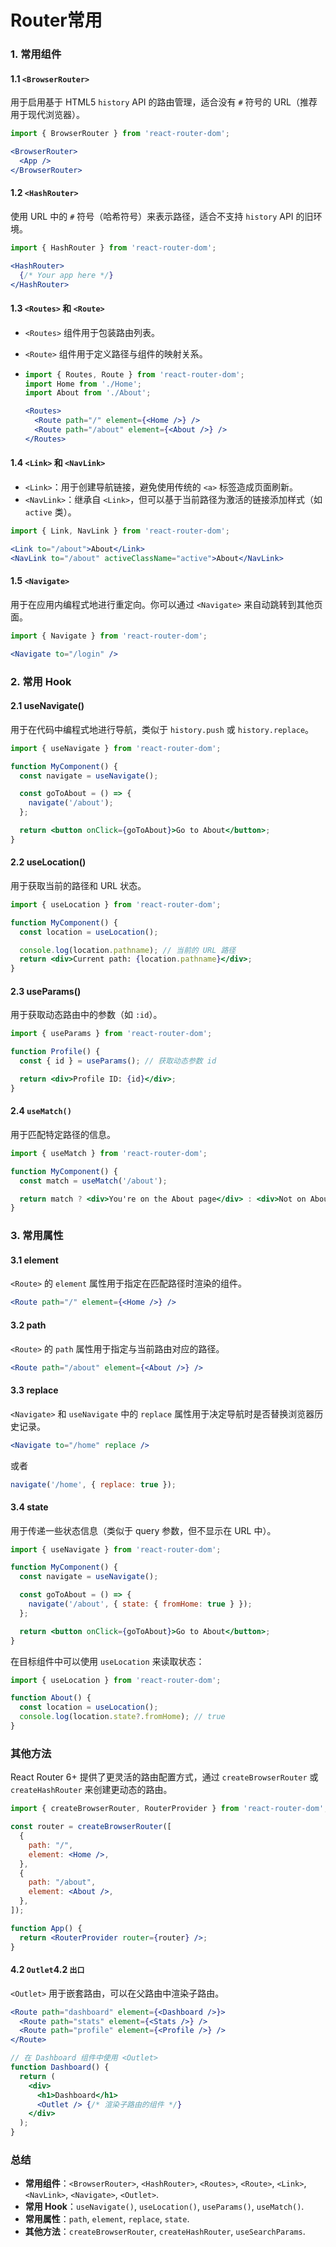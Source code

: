 # Router常用

### 1. **常用组件**

#### 1.1 `<BrowserRouter>`

用于启用基于 HTML5 `history` API 的路由管理，适合没有 `#` 符号的 URL（推荐用于现代浏览器）。

```jsx
import { BrowserRouter } from 'react-router-dom';

<BrowserRouter>
  <App />
</BrowserRouter>
```

#### 1.2 `<HashRouter>`

使用 URL 中的 `#` 符号（哈希符号）来表示路径，适合不支持 `history` API 的旧环境。

```jsx
import { HashRouter } from 'react-router-dom';

<HashRouter>
  {/* Your app here */}
</HashRouter>
```

#### 1.3 `<Routes>` 和 `<Route>`

- `<Routes>` 组件用于包装路由列表。

- `<Route>` 组件用于定义路径与组件的映射关系。

- ```jsx
  import { Routes, Route } from 'react-router-dom';
  import Home from './Home';
  import About from './About';
  
  <Routes>
    <Route path="/" element={<Home />} />
    <Route path="/about" element={<About />} />
  </Routes>
  ```

#### 1.4 `<Link>` 和 `<NavLink>`

- `<Link>`：用于创建导航链接，避免使用传统的 `<a>` 标签造成页面刷新。
- `<NavLink>`：继承自 `<Link>`，但可以基于当前路径为激活的链接添加样式（如 `active` 类）。

```jsx
import { Link, NavLink } from 'react-router-dom';

<Link to="/about">About</Link>
<NavLink to="/about" activeClassName="active">About</NavLink>
```

#### 1.5 `<Navigate>`

用于在应用内编程式地进行重定向。你可以通过 `<Navigate>` 来自动跳转到其他页面。

```jsx
import { Navigate } from 'react-router-dom';

<Navigate to="/login" />
```

### 2. **常用 Hook**

#### 2.1 useNavigate()

用于在代码中编程式地进行导航，类似于 `history.push` 或 `history.replace`。

```jsx
import { useNavigate } from 'react-router-dom';

function MyComponent() {
  const navigate = useNavigate();

  const goToAbout = () => {
    navigate('/about');
  };

  return <button onClick={goToAbout}>Go to About</button>;
}
```

#### 2.2 useLocation()

用于获取当前的路径和 URL 状态。

```jsx
import { useLocation } from 'react-router-dom';

function MyComponent() {
  const location = useLocation();

  console.log(location.pathname); // 当前的 URL 路径
  return <div>Current path: {location.pathname}</div>;
}
```

#### 2.3 useParams()

用于获取动态路由中的参数（如 `:id`）。

```jsx
import { useParams } from 'react-router-dom';

function Profile() {
  const { id } = useParams(); // 获取动态参数 id

  return <div>Profile ID: {id}</div>;
}
```

#### 2.4 `useMatch()`

用于匹配特定路径的信息。

```jsx
import { useMatch } from 'react-router-dom';

function MyComponent() {
  const match = useMatch('/about');

  return match ? <div>You're on the About page</div> : <div>Not on About page</div>;
}
```

### 3. **常用属性**

#### 3.1 element

`<Route>` 的 `element` 属性用于指定在匹配路径时渲染的组件。

```jsx
<Route path="/" element={<Home />} />
```

#### 3.2 path

`<Route>` 的 `path` 属性用于指定与当前路由对应的路径。

```jsx
<Route path="/about" element={<About />} />
```

#### 3.3 replace

`<Navigate>` 和 `useNavigate` 中的 `replace` 属性用于决定导航时是否替换浏览器历史记录。

```jsx
<Navigate to="/home" replace />
```

或者

```jsx
navigate('/home', { replace: true });
```

#### 3.4 state

用于传递一些状态信息（类似于 query 参数，但不显示在 URL 中）。

```jsx
import { useNavigate } from 'react-router-dom';

function MyComponent() {
  const navigate = useNavigate();

  const goToAbout = () => {
    navigate('/about', { state: { fromHome: true } });
  };

  return <button onClick={goToAbout}>Go to About</button>;
}
```

在目标组件中可以使用 `useLocation` 来读取状态：

```jsx
import { useLocation } from 'react-router-dom';

function About() {
  const location = useLocation();
  console.log(location.state?.fromHome); // true
}
```

### 其他方法

React Router 6+ 提供了更灵活的路由配置方式，通过 `createBrowserRouter` 或 `createHashRouter` 来创建更动态的路由。

```jsx
import { createBrowserRouter, RouterProvider } from 'react-router-dom';

const router = createBrowserRouter([
  {
    path: "/",
    element: <Home />,
  },
  {
    path: "/about",
    element: <About />,
  },
]);

function App() {
  return <RouterProvider router={router} />;
}
```

#### 4.2 `Outlet`4.2 `出口`

`<Outlet>` 用于嵌套路由，可以在父路由中渲染子路由。

```jsx
<Route path="dashboard" element={<Dashboard />}>
  <Route path="stats" element={<Stats />} />
  <Route path="profile" element={<Profile />} />
</Route>

// 在 Dashboard 组件中使用 <Outlet>
function Dashboard() {
  return (
    <div>
      <h1>Dashboard</h1>
      <Outlet /> {/* 渲染子路由的组件 */}
    </div>
  );
}
```

### 总结

- **常用组件**：`<BrowserRouter>`, `<HashRouter>`, `<Routes>`, `<Route>`, `<Link>`, `<NavLink>`, `<Navigate>`, `<Outlet>`.
- **常用 Hook**：`useNavigate()`, `useLocation()`, `useParams()`, `useMatch()`.
- **常用属性**：`path`, `element`, `replace`, `state`.
- **其他方法**：`createBrowserRouter`, `createHashRouter`, `useSearchParams`.